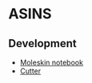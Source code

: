 # ASINS

## Development

- [Moleskin notebook](https://jp-development.amazon.com/dp/B07PB42KRM)
- [Cutter](https://jp-development.amazon.com/dp/B00U21H3V6)
